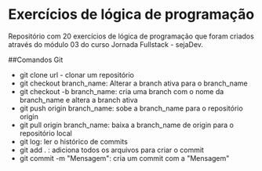 # Exercícios de lógica de programação

Repositório com 20 exercícios de lógica de programação que foram criados através do módulo 03 do curso Jornada Fullstack - sejaDev.

##Comandos Git

* git clone url - clonar um repositório
* git checkout branch_name: Alterar a branch ativa para o branch_name
* git checkout -b branch_name: cria uma branch com o nome da branch_name e altera a branch ativa
* git push origin branch_name: sobe a branch_name para o repositório origin
* git pull origin branch_name: baixa a branch_name de origin para o repositório local
* git log: ler o histórico de commits
* git add . : adiciona todos os arquivos para criar o commit
* git commit -m "Mensagem": cria um commit com a "Mensagem"

